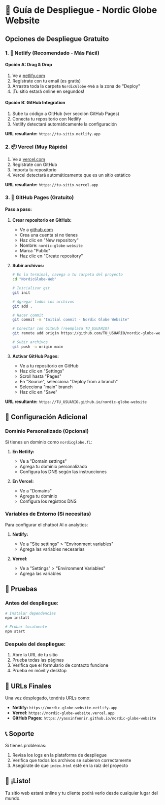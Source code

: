 # 🚀 Guía de Despliegue - Nordic Globe Website

## Opciones de Despliegue Gratuito

### 1. 🌟 Netlify (Recomendado - Más Fácil)

#### Opción A: Drag & Drop
1. Ve a [netlify.com](https://netlify.com)
2. Regístrate con tu email (es gratis)
3. Arrastra toda la carpeta `NordicGlobe-Web` a la zona de "Deploy"
4. ¡Tu sitio estará online en segundos!

#### Opción B: GitHub Integration
1. Sube tu código a GitHub (ver sección GitHub Pages)
2. Conecta tu repositorio con Netlify
3. Netlify detectará automáticamente la configuración

**URL resultante:** `https://tu-sitio.netlify.app`

### 2. 📦 Vercel (Muy Rápido)

1. Ve a [vercel.com](https://vercel.com)
2. Regístrate con GitHub
3. Importa tu repositorio
4. Vercel detectará automáticamente que es un sitio estático

**URL resultante:** `https://tu-sitio.vercel.app`

### 3. 🐙 GitHub Pages (Gratuito)

#### Paso a paso:
1. **Crear repositorio en GitHub:**
   - Ve a [github.com](https://github.com)
   - Crea una cuenta si no tienes
   - Haz clic en "New repository"
   - Nombre: `nordic-globe-website`
   - Marca "Public"
   - Haz clic en "Create repository"

2. **Subir archivos:**
   ```bash
   # En la terminal, navega a tu carpeta del proyecto
   cd "NordicGlobe-Web"
   
   # Inicializar git
   git init
   
   # Agregar todos los archivos
   git add .
   
   # Hacer commit
   git commit -m "Initial commit - Nordic Globe Website"
   
   # Conectar con GitHub (reemplaza TU_USUARIO)
   git remote add origin https://github.com/TU_USUARIO/nordic-globe-website.git
   
   # Subir archivos
   git push -u origin main
   ```

3. **Activar GitHub Pages:**
   - Ve a tu repositorio en GitHub
   - Haz clic en "Settings"
   - Scroll hasta "Pages"
   - En "Source", selecciona "Deploy from a branch"
   - Selecciona "main" branch
   - Haz clic en "Save"

**URL resultante:** `https://TU_USUARIO.github.io/nordic-globe-website`

## 🔧 Configuración Adicional

### Dominio Personalizado (Opcional)
Si tienes un dominio como `nordicglobe.fi`:

1. **En Netlify:**
   - Ve a "Domain settings"
   - Agrega tu dominio personalizado
   - Configura los DNS según las instrucciones

2. **En Vercel:**
   - Ve a "Domains"
   - Agrega tu dominio
   - Configura los registros DNS

### Variables de Entorno (Si necesitas)
Para configurar el chatbot AI o analytics:

1. **Netlify:**
   - Ve a "Site settings" > "Environment variables"
   - Agrega las variables necesarias

2. **Vercel:**
   - Ve a "Settings" > "Environment Variables"
   - Agrega las variables

## 📱 Pruebas

### Antes del despliegue:
```bash
# Instalar dependencias
npm install

# Probar localmente
npm start
```

### Después del despliegue:
1. Abre la URL de tu sitio
2. Prueba todas las páginas
3. Verifica que el formulario de contacto funcione
4. Prueba en móvil y desktop

## 🎯 URLs Finales

Una vez desplegado, tendrás URLs como:
- **Netlify:** `https://nordic-globe-website.netlify.app`
- **Vercel:** `https://nordic-globe-website.vercel.app`
- **GitHub Pages:** `https://yassinfennir.github.io/nordic-globe-website`

## 📞 Soporte

Si tienes problemas:
1. Revisa los logs en la plataforma de despliegue
2. Verifica que todos los archivos se subieron correctamente
3. Asegúrate de que `index.html` esté en la raíz del proyecto

## 🎉 ¡Listo!

Tu sitio web estará online y tu cliente podrá verlo desde cualquier lugar del mundo.
